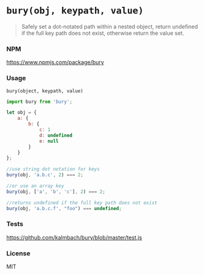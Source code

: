 # `bury(obj, keypath, value)`

> Safely set a dot-notated path within a nested object, return undefined if the full key path does not exist, otherwise return the value set.

### NPM

https://www.npmjs.com/package/bury

### Usage

`bury(object, keypath, value)`

```js
import bury from 'bury';

let obj = {
	a: {
		b: {
			c: 1
			d: undefined
			e: null
		}
	}
};

//use string dot notation for keys
bury(obj, 'a.b.c', 2) === 2;

//or use an array key
bury(obj, ['a', 'b', 'c'], 2) === 2;

//returns undefined if the full key path does not exist
bury(obj, 'a.b.c.f', "foo") === undefined;
```

### Tests

https://github.com/kalmbach/bury/blob/master/test.js

### License

MIT
